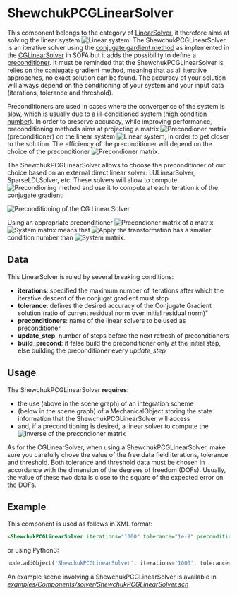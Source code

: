 ShewchukPCGLinearSolver  
=======================

This component belongs to the category of [LinearSolver](https://www.sofa-framework.org/community/doc/main-principles/system-resolution/linear-solvers/), it therefore aims at solving the linear system <img class="latex" src="https://latex.codecogs.com/png.latex?\mathbf{A}x=b" title="Linear system" />. The ShewchukPCGLinearSolver is an iterative solver using the [conjugate gardient method](https://en.wikipedia.org/wiki/Conjugate_gradient_method) as implemented in the [CGLinearSolver](https://www.sofa-framework.org/community/doc/components/linearsolver/cglinearsolver/) in SOFA but it adds the possibility to define a [preconditioner](https://en.wikipedia.org/wiki/Preconditioner). It must be reminded that the ShewchukPCGLinearSolver is relies on the conjugate gradient method, meaning that as all iterative approaches, no exact solution can be found. The accuracy of your solution will always depend on the conditioning of your system and your input data (iterations, tolerance and threshold).


Preconditioners are used in cases where the convergence of the system is slow, which is usually due to a ill-conditioned system (high [condition number](https://en.wikipedia.org/wiki/Condition_number)). In order to preserve accuracy, while improving performance, preconditioning methods aims at projecting a matrix <img class="latex" src="https://latex.codecogs.com/png.latex?\mathbf{P}" title="Precondioner matrix" /> (preconditioner) on the linear system <img class="latex" src="https://latex.codecogs.com/png.latex?\mathbf{A}x=b" title="Linear system" />, in order to get closer to the solution. The efficiency of the preconditioner will depend on the choice of the preconditioner <img class="latex" src="https://latex.codecogs.com/png.latex?\mathbf{P}" title="Precondioner matrix" />.

The ShewchukPCGLinearSolver allows to choose the preconditioner of our choice based on an external direct linear solver: LULinearSolver, SparseLDLSolver, etc. These solvers will allow to compute <img class="latex" src="https://latex.codecogs.com/png.latex?\mathbf{P}%20\approx%20\mathbf{A}" title="Precondioning method" /> and use it to compute at each iteration _k_ of the conjugate gradient:

<img class="latex" src="https://latex.codecogs.com/png.latex?\mathbf{P}^{-1}(\mathbf{A}x_k-b)=0" title="Preconditioning of the CG Linear Solver" />

Using an appropriate preconditioner <img class="latex" src="https://latex.codecogs.com/png.latex?\mathbf{P}" title="Precondioner matrix" /> of a matrix <img class="latex" src="https://latex.codecogs.com/png.latex?\mathbf{A}" title="System matrix" /> means that <img class="latex" src="https://latex.codecogs.com/png.latex?\mathbf{P}^{-1}\mathbf{A}" title="Apply the transformation" /> has a smaller condition number than <img class="latex" src="https://latex.codecogs.com/png.latex?\mathbf{A}" title="System matrix" />.


Data  
----

This LinearSolver is ruled by several breaking conditions:  

- **iterations**: specified the maximum number of iterations after which the iterative descent of the conjugat gradient must stop
- **tolerance**: defines the desired accuracy of the Conjugate Gradient solution (ratio of current residual norm over initial residual norm)"
- **preconditioners**: name of the linear solvers to be used as preconditioner
- **update_step**: number of steps before the next refresh of precondtioners
- **build_precond**: if false build the preconditioner only at the initial step, else building the preconditioner every *update_step*


Usage
-----

The ShewchukPCGLinearSolver **requires**:

- the use (above in the scene graph) of an integration scheme
- (below in the scene graph) of a MechanicalObject storing the state information that the ShewchukPCGLinearSolver will access
- and, if a preconditioning is desired, a linear solver to compute the <img class="latex" src="https://latex.codecogs.com/png.latex?\mathbf{P}^{-1}" title="Inverse of the precondioner matrix" />

As for the CGLinearSolver, when using a ShewchukPCGLinearSolver, make sure you carefully chose the value of the free data field iterations, tolerance and threshold. Both tolerance and threshold data must be chosen in accordance with the dimension of the degrees of freedom (DOFs). Usually, the value of these two data is close to the square of the expected error on the DOFs.



Example
-------

This component is used as follows in XML format:

``` xml
<ShewchukPCGLinearSolver iterations="1000" tolerance="1e-9" preconditioners="LUSolver" build_precond="1" update_step="1000"/>
```

or using Python3:

``` python
node.addObject('ShewchukPCGLinearSolver', iterations='1000', tolerance='1e-9', preconditioners='LUSolver'. build_precond='1', update_step='1000')
```

An example scene involving a ShewchukPCGLinearSolver is available in [*examples/Components/solver/ShewchukPCGLinearSolver.scn*](https://github.com/sofa-framework/sofa/blob/master/examples/Components/solver/ShewchukPCGLinearSolver.scn)